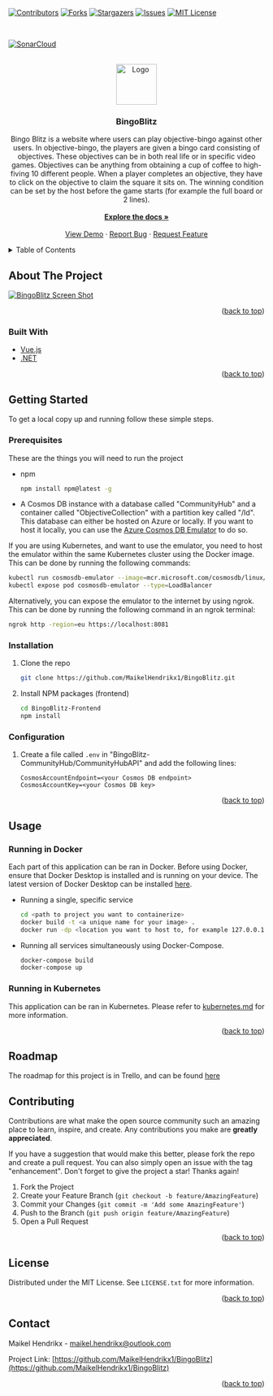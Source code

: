 <a name="readme-top"></a>

[![Contributors][contributors-shield]][contributors-url]
[![Forks][forks-shield]][forks-url]
[![Stargazers][stars-shield]][stars-url]
[![Issues][issues-shield]][issues-url]
[![MIT License][license-shield]][license-url]

<br/>

[![SonarCloud](https://sonarcloud.io/images/project_badges/sonarcloud-black.svg)](https://sonarcloud.io/organizations/maikelhendrikx1/projects?view=leak)


<!-- PROJECT LOGO -->
<br />
<div align="center">
  <a href="https://github.com/MaikelHendrikx1/BingoBlitz">
    <img src="images/logo.png" alt="Logo" width="80" height="80">
  </a>

<h3 align="center">BingoBlitz</h3>

  <p align="center">
    Bingo Blitz is a website where users can play objective-bingo against other users. In objective-bingo, the players are given a bingo card consisting of objectives. These objectives can be in both real life or in specific video games. Objectives can be anything from obtaining a cup of coffee to high-fiving 10 different people. When a player completes an objective, they have to click on the objective to claim the square it sits on. The winning condition can be set by the host before the game starts (for example the full board or 2 lines).
    
  <br />
   <br />
    <a href="https://github.com/MaikelHendrikx1/BingoBlitz"><strong>Explore the docs »</strong></a>
    <br />
    <br />
    <a href="https://github.com/MaikelHendrikx1/BingoBlitz">View Demo</a>
    ·
    <a href="https://github.com/MaikelHendrikx1/BingoBlitz/issues">Report Bug</a>
    ·
    <a href="https://github.com/MaikelHendrikx1/BingoBlitz/issues">Request Feature</a>
  </p>
</div>



<!-- TABLE OF CONTENTS -->
<details>
  <summary>Table of Contents</summary>
  <ol>
    <li>
      <a href="#about-the-project">About The Project</a>
      <ul>
        <li><a href="#built-with">Built With</a></li>
      </ul>
    </li>
    <li>
      <a href="#getting-started">Getting Started</a>
      <ul>
        <li><a href="#prerequisites">Prerequisites</a></li>
        <li><a href="#installation">Installation</a></li>
      </ul>
    </li>
    <li><a href="#usage">Usage</a></li>
    <li><a href="#roadmap">Roadmap</a></li>
    <li><a href="#contributing">Contributing</a></li>
    <li><a href="#license">License</a></li>
    <li><a href="#contact">Contact</a></li>
  </ol>
</details>



<!-- ABOUT THE PROJECT -->
## About The Project

[![BingoBlitz Screen Shot][product-screenshot]](https://example.com)

<p align="right">(<a href="#readme-top">back to top</a>)</p>



### Built With

* [Vue.js][Vue-url]
* [.NET][.NET-url]

<p align="right">(<a href="#readme-top">back to top</a>)</p>



<!-- GETTING STARTED -->
## Getting Started

To get a local copy up and running follow these simple steps.

### Prerequisites

These are the things you will need to run the project
* npm
  ```sh
  npm install npm@latest -g
  ```

* A Cosmos DB instance with a database called "CommunityHub" and a container called "ObjectiveCollection" with a partition key called "/Id". This database can either be hosted on Azure or locally. If you want to host it locally, you can use the [Azure Cosmos DB Emulator](https://learn.microsoft.com/en-us/azure/cosmos-db/how-to-develop-emulator?tabs=windows%2Ccsharp&pivots=api-nosql) to do so. 

If you are using Kubernetes, and want to use the emulator, you need to host the emulator within the same Kubernetes cluster using the Docker image. This can be done by running the following commands:
  ```sh
  kubectl run cosmosdb-emulator --image=mcr.microsoft.com/cosmosdb/linux/azure-cosmos-emulator:latest --port=8081
  kubectl expose pod cosmosdb-emulator --type=LoadBalancer
  ``` 

Alternatively, you can expose the emulator to the internet by using ngrok. This can be done by running the following command in an ngrok terminal:
  ```sh
  ngrok http -region=eu https://localhost:8081
  ```



### Installation

1. Clone the repo
   ```sh
   git clone https://github.com/MaikelHendrikx1/BingoBlitz.git
   ```
2. Install NPM packages (frontend)
   ```sh
   cd BingoBlitz-Frontend
   npm install
   ```

### Configuration

1. Create a file called `.env` in "BingoBlitz-CommunityHub/CommunityHubAPI" and add the following lines:
   ```
   CosmosAccountEndpoint=<your Cosmos DB endpoint>
   CosmosAccountKey=<your Cosmos DB key>
   ```

<p align="right">(<a href="#readme-top">back to top</a>)</p>



<!-- USAGE EXAMPLES -->
## Usage

### Running in Docker
Each part of this application can be ran in Docker. Before using Docker, ensure that Docker Desktop is installed and is running on your device. The latest version of Docker Desktop can be installed [here](https://docs.docker.com/get-docker/).

* Running a single, specific service
  ```sh
  cd <path to project you want to containerize>
  docker build -t <a unique name for your image> .
  docker run -dp <location you want to host to, for example 127.0.0.1:3000>:80 --name <what you want the container to be named>  <your chosen image name>
  ```

* Running all services simultaneously using Docker-Compose.
  ```sh
  docker-compose build
  docker-compose up
  ```


### Running in Kubernetes
This application can be ran in Kubernetes. Please refer to [kubernetes.md](kubernetes.md) for more information.


<p align="right">(<a href="#readme-top">back to top</a>)</p>


## Roadmap
The roadmap for this project is in Trello, and can be found [here](https://trello.com/b/kEvqvINf/bingo-blitz)

<!-- CONTRIBUTING -->
## Contributing

Contributions are what make the open source community such an amazing place to learn, inspire, and create. Any contributions you make are **greatly appreciated**.

If you have a suggestion that would make this better, please fork the repo and create a pull request. You can also simply open an issue with the tag "enhancement".
Don't forget to give the project a star! Thanks again!

1. Fork the Project
2. Create your Feature Branch (`git checkout -b feature/AmazingFeature`)
3. Commit your Changes (`git commit -m 'Add some AmazingFeature'`)
4. Push to the Branch (`git push origin feature/AmazingFeature`)
5. Open a Pull Request

<p align="right">(<a href="#readme-top">back to top</a>)</p>



<!-- LICENSE -->
## License

Distributed under the MIT License. See `LICENSE.txt` for more information.

<p align="right">(<a href="#readme-top">back to top</a>)</p>



<!-- CONTACT -->
## Contact

Maikel Hendrikx -  maikel.hendrikx@outlook.com

Project Link: [https://github.com/MaikelHendrikx1/BingoBlitz](https://github.com/MaikelHendrikx1/BingoBlitz)

<p align="right">(<a href="#readme-top">back to top</a>)</p>



<!-- MARKDOWN LINKS & IMAGES -->
<!-- https://www.markdownguide.org/basic-syntax/#reference-style-links -->
[contributors-shield]: https://img.shields.io/github/contributors/MaikelHendrikx1/BingoBlitz.svg?style=for-the-badge
[contributors-url]: https://github.com/MaikelHendrikx1/BingoBlitz/graphs/contributors
[forks-shield]: https://img.shields.io/github/forks/MaikelHendrikx1/BingoBlitz.svg?style=for-the-badge
[forks-url]: https://github.com/MaikelHendrikx1/BingoBlitz/network/members
[stars-shield]: https://img.shields.io/github/stars/MaikelHendrikx1/BingoBlitz.svg?style=for-the-badge
[stars-url]: https://github.com/MaikelHendrikx1/BingoBlitz/stargazers
[issues-shield]: https://img.shields.io/github/issues/MaikelHendrikx1/BingoBlitz.svg?style=for-the-badge
[issues-url]: https://github.com/MaikelHendrikx1/BingoBlitz/issues
[license-shield]: https://img.shields.io/badge/license-MIT-green?style=for-the-badge
[license-url]: https://github.com/MaikelHendrikx1/BingoBlitz/blob/main/LICENSE
[product-screenshot]: images/screenshot.png
[Vue-url]: https://vuejs.org/ 
[.NET-url]: https://dotnet.microsoft.com/en-us/
